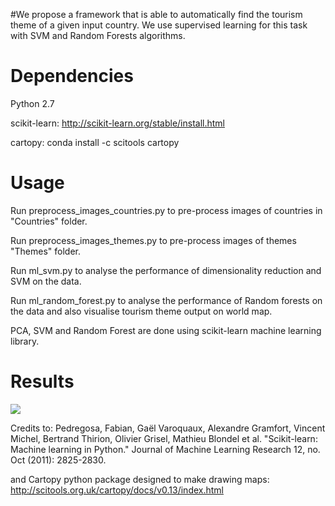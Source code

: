 #We propose a framework that is able to automatically find the tourism theme of a given input country. We use supervised learning for this task with SVM and Random Forests algorithms.

# Dependencies

Python 2.7

scikit-learn: http://scikit-learn.org/stable/install.html

cartopy: conda install -c scitools cartopy

# Usage

Run preprocess_images_countries.py to pre-process images of countries in "Countries" folder.

Run preprocess_images_themes.py to pre-process images of themes "Themes" folder.

Run ml_svm.py to analyse the performance of dimensionality reduction and SVM on the data.

Run ml_random_forest.py to analyse the performance of Random forests on the data and also visualise tourism theme output on world map.

PCA, SVM and Random Forest are done using scikit-learn machine learning library.

# Results 

![](https://github.com/priyankavokuda/priyankavokuda.github.io/blob/master/images/tourist_theme.gif)


Credits to: 
Pedregosa, Fabian, Gaël Varoquaux, Alexandre Gramfort, Vincent Michel, Bertrand Thirion, Olivier Grisel, Mathieu Blondel et al. "Scikit-learn: Machine learning in Python." Journal of Machine Learning Research 12, no. Oct (2011): 2825-2830.

and Cartopy python package designed to make drawing maps: http://scitools.org.uk/cartopy/docs/v0.13/index.html




